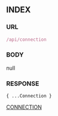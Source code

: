 
## INDEX


### URL
```typescript
/api/connection
```


### BODY
null


### RESPONSE

```
{ ...Connection }
```
[CONNECTION](./def.md)

